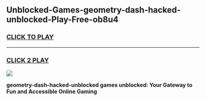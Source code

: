 
## Unblocked-Games-geometry-dash-hacked-unblocked-Play-Free-ob8u4
<h3>
<a href="https://premium76.site?title=geometry-dash-hacked-unblocked&ref=20M">CLICK TO PLAY</a></h3>
<hr>

<h3>
<a href="https://premium76.site?title=geometry-dash-hacked-unblocked&ref=20M">CLICK 2 PLAY</a>
  
</h3>

<a href="https://premium76.site?title=geometry-dash-hacked-unblocked&ref=19M"><img src="https://clearcache.store/games.png"></a>


**geometry-dash-hacked-unblocked games unblocked: Your Gateway to Fun and Accessible Online Gaming**
